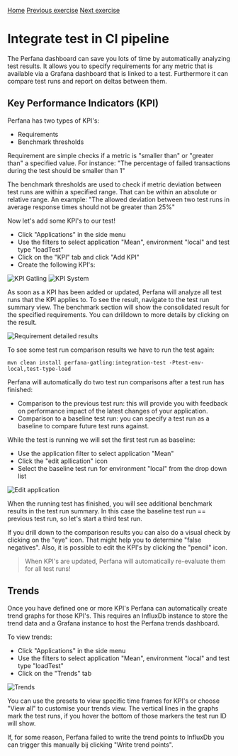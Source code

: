 [Home](index.md) 
[Previous exercise](exercise-9.md) 
[Next exercise](exercise-11.md)  

# Integrate test in CI pipeline 

The Perfana dashboard can save you lots of time by automatically analyzing test results. It allows you to specify requirements for any metric that is available via a Grafana dashboard that is linked to a test. Furthermore it can compare test runs and report on deltas between them.

## Key Performance Indicators (KPI)

Perfana has two types of KPI's:

* Requirements
* Benchmark thresholds

Requirement are simple checks if a metric is "smaller than" or "greater than" a specified value. For instance: "The percentage of failed transactions during the test should be smaller than 1"

The benchmark thresholds are used to check if metric deviation between test runs are within a specified range. That can be within an absolute or relative range. An example: "The allowed deviation between two test runs in average response times should not be greater than 25%"

Now let's add some KPI's to our test!

* Click "Applications" in the side menu
* Use the filters to select application "Mean", environment "local" and test type "loadTest"
* Click on the "KPI" tab and click "Add KPI"
* Create the following KPI's: 

![KPI Gatling](assets/images/kpi-gatling-1.png) ![KPI System](assets/images/kpi-system-1.png)


As soon as a KPI has been added or updated, Perfana will analyze all test runs that the KPI applies to. To see the result, navigate to the test run summary view. The benchmark section will show the consolidated result for the specified requirements. You can drilldown to more details by clicking on the result. 


![Requirement detailed results](assets/images/requirement-results.png)


To see some test run comparison results we have to run the test again:

```  
mvn clean install perfana-gatling:integration-test -Ptest-env-local,test-type-load
```

Perfana will automatically do two test run comparisons after a test run has finished:

* Comparison to the previous test run: this will provide you with feedback on performance impact of the latest changes of your application.
* Comparison to a baseline test run: you can specify a test run as a baseline to compare future test runs against. 

While the test is running we will set the first test run as baseline:

* Use the application filter to select application "Mean"
* Click the "edit apllication" icon
* Select the baseline test run for environment "local" from the drop down list

 ![Edit application](assets/images/edit-application.png)


When the running test has finished, you will see additional benchmark results in the test run summary. In this case the baseline test run == previous test run, so let's start a third test run.

If you drill down to the comparison results you can also do a visual check by clicking on the "eye" icon. That might help you to determine "false negatives". Also, it is possible to edit the KPI's by clicking the "pencil" icon. 

> When KPI's are updated, Perfana will automatically re-evaluate them for all test runs!

## Trends

Once you have defined one or more KPI's Perfana can automatically create trend graphs for those KPI's. This requires an InfluxDb instance to store the trend data and a Grafana instance to host the Perfana trends dashboard.   
   
To view trends:

* Click "Applications" in the side menu
* Use the filters to select application "Mean", environment "local" and test type "loadTest"
* Click on the "Trends" tab

 ![Trends](assets/images/trends.png)

You can use the presets to view specific time frames for KPI's or choose "View all" to customise your trends view. The vertical lines in the graphs mark the test runs, if you hover the bottom of those markers the test run ID will show. 

If, for some reason, Perfana failed to write the trend points to InfluxDb you can trigger this manually bij clicking "Write trend points".

